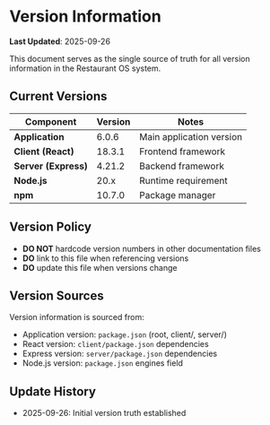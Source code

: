 # Version Information

**Last Updated**: 2025-09-26

This document serves as the single source of truth for all version information in the Restaurant OS system.

## Current Versions

| Component | Version | Notes |
|-----------|---------|-------|
| **Application** | 6.0.6 | Main application version |
| **Client (React)** | 18.3.1 | Frontend framework |
| **Server (Express)** | 4.21.2 | Backend framework |
| **Node.js** | 20.x | Runtime requirement |
| **npm** | 10.7.0 | Package manager |

## Version Policy

- **DO NOT** hardcode version numbers in other documentation files
- **DO** link to this file when referencing versions
- **DO** update this file when versions change

## Version Sources

Version information is sourced from:
- Application version: `package.json` (root, client/, server/)
- React version: `client/package.json` dependencies
- Express version: `server/package.json` dependencies
- Node.js version: `package.json` engines field

## Update History

- 2025-09-26: Initial version truth established